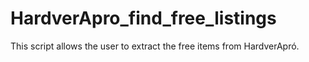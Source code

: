 # HardverApro_find_free_listings
This script allows the user to extract the free items from HardverApró.
